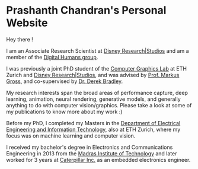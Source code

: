 # Prashanth Chandran's Personal Website

Hey there !

I am an Associate Research Scientist at [Disney Research\|Studios](https://studios.disneyresearch.com/) and am a member of the [Digital Humans group](https://studios.disneyresearch.com/digital-humans/). 

I was previously a joint PhD student of the [Computer Graphics Lab](https://cgl.ethz.ch/) at ETH Zurich and [Disney Research\|Studios](https://studios.disneyresearch.com/), and was advised by [Prof. Markus Gross](https://inf.ethz.ch/people/person-detail.mgross.html), and  co-supervised by [Dr. Derek Bradley](https://studios.disneyresearch.com/people/derek-bradley/). 

My research interests span the broad areas of performance capture, deep learning, animation, neural rendering, generative models, and generally anything to do with computer vision/graphics. Please take a look at some of my publications to know more about my work :) 

Before my PhD, I completed my Masters in the [Department of Electrical Engineering and Information Technology](https://ee.ethz.ch/), also at ETH Zurich, where my focus was on machine learning and computer vision. 

I received my bachelor's degree in Electronics and Communications Engineering in 2013 from the [Madras Institute of Technology](https://www.annauniv.edu/) and later worked for 3 years at [Caterpillar Inc.](https://www.caterpillar.com/) as an embedded electronics engineer. 